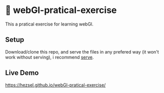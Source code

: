 # :small_orange_diamond: webGl-pratical-exercise

This a pratical exercise for learning webGl.

## Setup

Download/clone this repo, and serve the files in any prefered way (it won't work without serving), i recommend [serve](https://www.npmjs.com/package/serve).

## Live Demo

https://hezsel.github.io/webGl-pratical-exercise/
